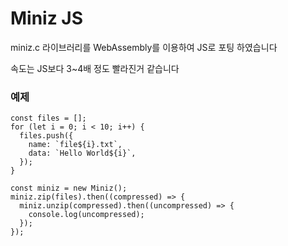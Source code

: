 # Miniz JS

miniz.c 라이브러리를 WebAssembly를 이용하여 JS로 포팅 하였습니다

속도는 JS보다 3~4배 정도 빨라진거 같습니다

### 예제

```
const files = [];
for (let i = 0; i < 10; i++) {
  files.push({
    name: `file${i}.txt`,
    data: `Hello World${i}`,
  });
}

const miniz = new Miniz();
miniz.zip(files).then((compressed) => {
  miniz.unzip(compressed).then((uncompressed) => {
    console.log(uncompressed);
  });
});
```
